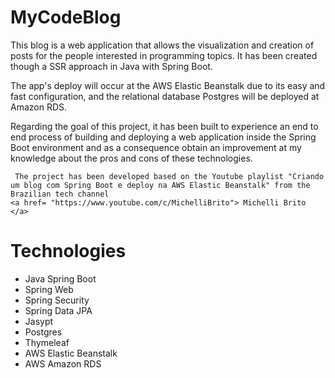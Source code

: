 # MyCodeBlog

This blog is a web application that allows the visualization and creation of posts for the people interested in programming topics. It has been created though a SSR approach in Java with Spring Boot.

The app's deploy will occur at the AWS Elastic Beanstalk due to its easy and fast configuration, and the relational database Postgres will be deployed at Amazon RDS. 

Regarding the goal of this project, it has been built to experience an end to end process of building and deploying a web application inside the Spring Boot environment and as a consequence obtain an improvement at my knowledge about the pros and cons of these technologies.

     The project has been developed based on the Youtube playlist "Criando um blog com Spring Boot e deploy na AWS Elastic Beanstalk" from the Brazilian tech channel
    <a href= "https://www.youtube.com/c/MichelliBrito"> Michelli Brito </a>

# Technologies

- Java Spring Boot
- Spring Web
- Spring Security
- Spring Data JPA
- Jasypt
- Postgres
- Thymeleaf
- AWS Elastic Beanstalk
- AWS Amazon RDS



